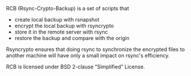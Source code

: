 RCB (Rsync-Crypto-Backup) is a set of scripts that

* create local backup with rsnapshot
* encrypt the local backup with rsyncrypto
* store it in the remote server with rsync
* restore the backup and compare with the origin

Rsyncrypto ensures that doing rsync to synchronize the encrypted files
to another machine will have only a small impact on rsync's
efficiency.

RCB is licensed under BSD 2-clause “Simplified” License.
